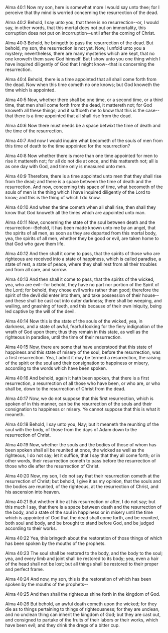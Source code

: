 Alma 40:1 Now my son, here is somewhat more I would say unto thee; for I
perceive that thy mind is worried concerning the resurrection of the
dead.

Alma 40:2 Behold, I say unto you, that there is no resurrection--or, I
would say, in other words, that this mortal does not put on immortality,
this corruption does not put on incorruption--until after the coming of
Christ.

Alma 40:3 Behold, he bringeth to pass the resurrection of the dead. But
behold, my son, the resurrection is not yet. Now, I unfold unto you a
mystery; nevertheless, there are many mysteries which are kept, that no
one knoweth them save God himself. But I show unto you one thing which I
have inquired diligently of God that I might know--that is concerning
the resurrection.

Alma 40:4 Behold, there is a time appointed that all shall come forth
from the dead. Now when this time cometh no one knows; but God knoweth
the time which is appointed.

Alma 40:5 Now, whether there shall be one time, or a second time, or a
third time, that men shall come forth from the dead, it mattereth not;
for God knoweth all these things; and it sufficeth me to know that this
is the case--that there is a time appointed that all shall rise from the
dead.

Alma 40:6 Now there must needs be a space betwixt the time of death and
the time of the resurrection.

Alma 40:7 And now I would inquire what becometh of the souls of men from
this time of death to the time appointed for the resurrection?

Alma 40:8 Now whether there is more than one time appointed for men to
rise it mattereth not; for all do not die at once, and this mattereth
not; all is as one day with God, and time only is measured unto men.

Alma 40:9 Therefore, there is a time appointed unto men that they shall
rise from the dead; and there is a space between the time of death and
the resurrection. And now, concerning this space of time, what becometh
of the souls of men is the thing which I have inquired diligently of the
Lord to know; and this is the thing of which I do know.

Alma 40:10 And when the time cometh when all shall rise, then shall they
know that God knoweth all the times which are appointed unto man.

Alma 40:11 Now, concerning the state of the soul between death and the
resurrection--Behold, it has been made known unto me by an angel, that
the spirits of all men, as soon as they are departed from this mortal
body, yea, the spirits of all men, whether they be good or evil, are
taken home to that God who gave them life.

Alma 40:12 And then shall it come to pass, that the spirits of those who
are righteous are received into a state of happiness, which is called
paradise, a state of rest, a state of peace, where they shall rest from
all their troubles and from all care, and sorrow.

Alma 40:13 And then shall it come to pass, that the spirits of the
wicked, yea, who are evil--for behold, they have no part nor portion of
the Spirit of the Lord; for behold, they chose evil works rather than
good; therefore the spirit of the devil did enter into them, and take
possession of their house--and these shall be cast out into outer
darkness; there shall be weeping, and wailing, and gnashing of teeth,
and this because of their own iniquity, being led captive by the will of
the devil.

Alma 40:14 Now this is the state of the souls of the wicked, yea, in
darkness, and a state of awful, fearful looking for the fiery
indignation of the wrath of God upon them; thus they remain in this
state, as well as the righteous in paradise, until the time of their
resurrection.

Alma 40:15 Now, there are some that have understood that this state of
happiness and this state of misery of the soul, before the resurrection,
was a first resurrection. Yea, I admit it may be termed a resurrection,
the raising of the spirit or the soul and their consignation to
happiness or misery, according to the words which have been spoken.

Alma 40:16 And behold, again it hath been spoken, that there is a first
resurrection, a resurrection of all those who have been, or who are, or
who shall be, down to the resurrection of Christ from the dead.

Alma 40:17 Now, we do not suppose that this first resurrection, which is
spoken of in this manner, can be the resurrection of the souls and their
consignation to happiness or misery. Ye cannot suppose that this is what
it meaneth.

Alma 40:18 Behold, I say unto you, Nay; but it meaneth the reuniting of
the soul with the body, of those from the days of Adam down to the
resurrection of Christ.

Alma 40:19 Now, whether the souls and the bodies of those of whom has
been spoken shall all be reunited at once, the wicked as well as the
righteous, I do not say; let it suffice, that I say that they all come
forth; or in other words, their resurrection cometh to pass before the
resurrection of those who die after the resurrection of Christ.

Alma 40:20 Now, my son, I do not say that their resurrection cometh at
the resurrection of Christ; but behold, I give it as my opinion, that
the souls and the bodies are reunited, of the righteous, at the
resurrection of Christ, and his ascension into heaven.

Alma 40:21 But whether it be at his resurrection or after, I do not say;
but this much I say, that there is a space between death and the
resurrection of the body, and a state of the soul in happiness or in
misery until the time which is appointed of God that the dead shall come
forth, and be reunited, both soul and body, and be brought to stand
before God, and be judged according to their works.

Alma 40:22 Yea, this bringeth about the restoration of those things of
which has been spoken by the mouths of the prophets.

Alma 40:23 The soul shall be restored to the body, and the body to the
soul; yea, and every limb and joint shall be restored to its body; yea,
even a hair of the head shall not be lost; but all things shall be
restored to their proper and perfect frame.

Alma 40:24 And now, my son, this is the restoration of which has been
spoken by the mouths of the prophets--

Alma 40:25 And then shall the righteous shine forth in the kingdom of
God.

Alma 40:26 But behold, an awful death cometh upon the wicked; for they
die as to things pertaining to things of righteousness; for they are
unclean, and no unclean thing can inherit the kingdom of God; but they
are cast out, and consigned to partake of the fruits of their labors or
their works, which have been evil; and they drink the dregs of a bitter
cup.
